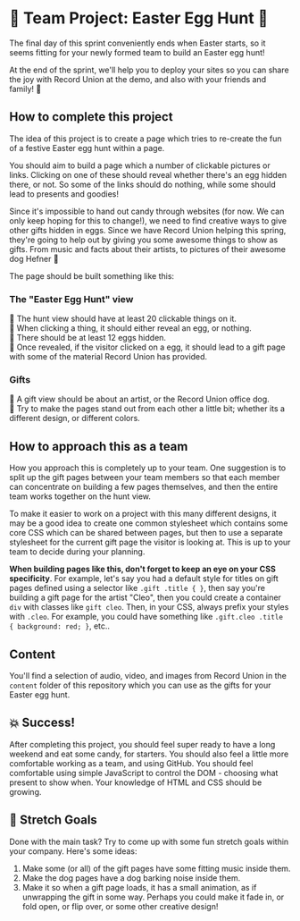 # :hatching_chick: Team Project: Easter Egg Hunt :hatching_chick:

The final day of this sprint conveniently ends when Easter starts, so it seems fitting for your newly formed team to build an Easter egg hunt!

At the end of the sprint, we'll help you to deploy your sites so you can share the joy with Record Union at the demo, and also with your friends and family! :gift:

## How to complete this project

The idea of this project is to create a page which tries to re-create the fun of a festive Easter egg hunt within a page.

You should aim to build a page which a number of clickable pictures or links. Clicking on one of these should reveal whether there's an egg hidden there, or not. So some of the links should do nothing, while some should lead to presents and goodies!

Since it's impossible to hand out candy through websites (for now. We can only keep hoping for this to change!), we need to find creative ways to give other gifts hidden in eggs. Since we have Record Union helping this spring, they're going to help out by giving you some awesome things to show as gifts. From music and facts about their artists, to pictures of their awesome dog Hefner :dog:

The page should be built something like this:

### The "Easter Egg Hunt" view

:hatching_chick: The hunt view should have at least 20 clickable things on it.<br />
:hatching_chick: When clicking a thing, it should either reveal an egg, or nothing.<br />
:hatching_chick: There should be at least 12 eggs hidden.<br />
:hatching_chick: Once revealed, if the visitor clicked on a egg, it should lead to a gift page with some of the material Record Union has provided.

### Gifts

:gift: A gift view should be about an artist, or the Record Union office dog.<br />
:gift: Try to make the pages stand out from each other a little bit; whether its a different design, or different colors.

## How to approach this as a team

How you approach this is completely up to your team. One suggestion is to split up the gift pages between your team members so that each member can concentrate on building a few pages themselves, and then the entire team works together on the hunt view.

To make it easier to work on a project with this many different designs, it may be a good idea to create one common stylesheet which contains some core CSS which can be shared between pages, but then to use a separate stylesheet for the current gift page the visitor is looking at. This is up to your team to decide during your planning.

**When building pages like this, don't forget to keep an eye on your CSS specificity**. For example, let's say you had a default style for titles on gift pages defined using a selector like `.gift .title { }`, then say you're building a gift page for the artist "Cleo", then you could create a container `div` with classes like `gift cleo`. Then, in your CSS, always prefix your styles with `.cleo`. For example, you could have something like `.gift.cleo .title { background: red; }`, etc..

## Content

You'll find a selection of audio, video, and images from Record Union in the `content` folder of this repository which you can use as the gifts for your Easter egg hunt.

## :boom: Success!

After completing this project, you should feel super ready to have a long weekend and eat some candy, for starters. You should also feel a little more comfortable working as a team, and using GitHub. You should feel comfortable using simple JavaScript to control the DOM - choosing what present to show when. Your knowledge of HTML and CSS should be growing.

## :runner: Stretch Goals

Done with the main task? Try to come up with some fun stretch goals within your company. Here's some ideas:

1. Make some (or all) of the gift pages have some fitting music inside them.
1. Make the dog pages have a dog barking noise inside them.
1. Make it so when a gift page loads, it has a small animation, as if unwrapping the gift in some way. Perhaps you could make it fade in, or fold open, or flip over, or some other creative design!
